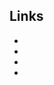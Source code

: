 ## Links

* [tmux]: https://github.com/tmux/tmux
* [Vi mode in tmux]: https://sanctum.geek.nz/arabesque/vi-mode-in-tmux/
* [Tmux Plugin Manager]: https://github.com/tmux-plugins/tpm
* [tmux-plugins]: https://github.com/tmux-plugins
